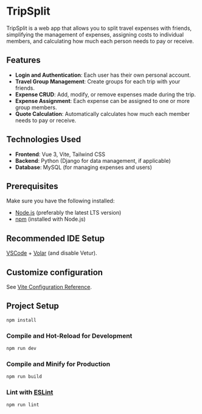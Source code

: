 # TripSplit

TripSplit is a web app that allows you to split travel expenses with friends, simplifying the management of expenses, assigning costs to individual members, and calculating how much each person needs to pay or receive.

## Features

- **Login and Authentication**: Each user has their own personal account.
- **Travel Group Management**: Create groups for each trip with your friends.
- **Expense CRUD**: Add, modify, or remove expenses made during the trip.
- **Expense Assignment**: Each expense can be assigned to one or more group members.
- **Quote Calculation**: Automatically calculates how much each member needs to pay or receive.

## Technologies Used

- **Frontend**: Vue 3, Vite, Tailwind CSS
- **Backend**: Python (Django for data management, if applicable)
- **Database**: MySQL (for managing expenses and users)

## Prerequisites

Make sure you have the following installed:

- [Node.js](https://nodejs.org/) (preferably the latest LTS version)
- [npm](https://www.npmjs.com/) (installed with Node.js)

## Recommended IDE Setup

[VSCode](https://code.visualstudio.com/) + [Volar](https://marketplace.visualstudio.com/items?itemName=Vue.volar) (and disable Vetur).

## Customize configuration

See [Vite Configuration Reference](https://vite.dev/config/).

## Project Setup

```sh
npm install
```

### Compile and Hot-Reload for Development

```sh
npm run dev
```

### Compile and Minify for Production

```sh
npm run build
```

### Lint with [ESLint](https://eslint.org/)

```sh
npm run lint
```
